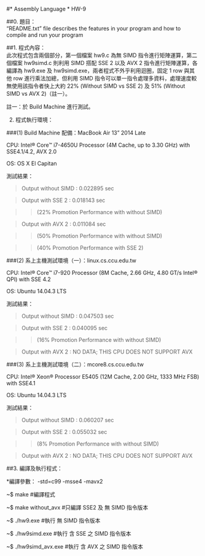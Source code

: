 #* Assembly Language * HW-9
  
##0. 題目：  
“README.txt” file describes the features in your program and how to compile and run your program

##1. 程式內容：   
此次程式包含兩個部分，第一個檔案 hw9.c 為無 SIMD 指令進行矩陣運算，第二個檔案 hw9simd.c 則利用 SIMD 搭配 SSE 2 以及 AVX 2 指令進行矩陣運算，各編譯為 hw9.exe 及 hw9simd.exe，兩者程式不外乎利用迴圈，固定 1 row 與其他 row 進行乘法加總，但利用 SIMD 指令可以單一指令處理多資料，處理速度較無使用該指令者快上大約 22% (Without SIMD vs SSE 2) 及 51% (Without SIMD vs AVX 2)（註一）。

註一：於 Build Machine 進行測試。

2. 程式執行環境：  

###(1)
Build Machine 配備：MacBook Air 13” 2014 Late

CPU: Intel® Core™ i7-4650U Processor (4M Cache, up to 3.30 GHz) with SSE4.1/4.2, AVX 2.0

OS: OS X El Capitan

測試結果：
>Output without SIMD : 0.022895 sec

>Output with SSE 2 : 0.018143 sec 

>>(22% Promotion Performance with without SIMD)

>Output with AVX 2 : 0.011084 sec

>>(50% Promotion Performance with without SIMD)

>>(40% Promotion Performance with SSE 2)

###(2)
系上主機測試環境（一）：linux.cs.ccu.edu.tw

CPU: Intel® Core™ i7-920 Processor (8M Cache, 2.66 GHz, 4.80 GT/s Intel® QPI) with SSE 4.2

OS: Ubuntu 14.04.3 LTS

測試結果：
>Output without SIMD : 0.047503 sec

>Output with SSE 2 : 0.040095 sec

>>(16% Promotion Performance with without SIMD)

>Output with AVX 2 : NO DATA; THIS CPU DOES NOT SUPPORT AVX

###(3)
系上主機測試環境（二）：mcore8.cs.ccu.edu.tw

CPU: Intel® Xeon® Processor E5405  (12M Cache, 2.00 GHz, 1333 MHz FSB) with SSE4.1

OS: Ubuntu 14.04.3 LTS

測試結果：
>Output without SIMD : 0.060207 sec

>Output with SSE 2 : 0.055032 sec

>>(8% Promotion Performance with without SIMD)

>Output with AVX 2 : NO DATA; THIS CPU DOES NOT SUPPORT AVX

##3. 編譯及執行程式：  

*編譯參數： -std=c99 -msse4 -mavx2

~$ make #編譯程式

~$ make without_avx #只編譯 SSE2 及 無 SIMD 指令版本

~$ ./hw9.exe #執行 無 SIMD 指令版本

~$ ./hw9simd.exe #執行 含 SSE 之 SIMD 指令版本

~$ ./hw9simd_avx.exe #執行 含 AVX 之 SIMD 指令版本

